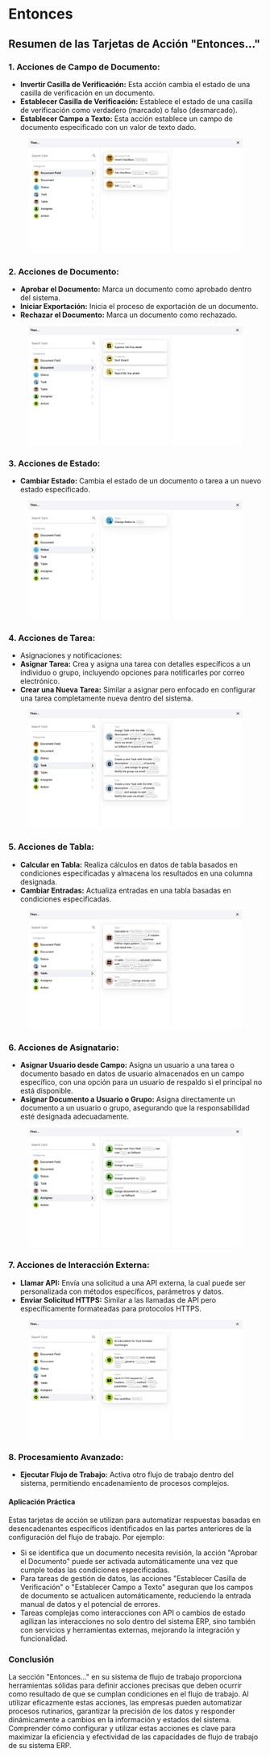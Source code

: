 # Entonces

## Resumen de las Tarjetas de Acción "Entonces..."

### **1. Acciones de Campo de Documento:**

* **Invertir Casilla de Verificación:** Esta acción cambia el estado de una casilla de verificación en un documento.
* **Establecer Casilla de Verificación:** Establece el estado de una casilla de verificación como verdadero (marcado) o falso (desmarcado).
* **Establecer Campo a Texto:** Esta acción establece un campo de documento especificado con un valor de texto dado.

<figure><img src="../../.gitbook/assets/then1.png" alt=""><figcaption></figcaption></figure>

### **2. Acciones de Documento:**

* **Aprobar el Documento:** Marca un documento como aprobado dentro del sistema.
* **Iniciar Exportación:** Inicia el proceso de exportación de un documento.
* **Rechazar el Documento:** Marca un documento como rechazado.

<figure><img src="../../.gitbook/assets/then2.png" alt=""><figcaption></figcaption></figure>

### **3. Acciones de Estado:**

* **Cambiar Estado:** Cambia el estado de un documento o tarea a un nuevo estado especificado.

<figure><img src="../../.gitbook/assets/then3.png" alt=""><figcaption></figcaption></figure>

### **4. Acciones de Tarea:**

* Asignaciones y notificaciones:
* **Asignar Tarea:** Crea y asigna una tarea con detalles específicos a un individuo o grupo, incluyendo opciones para notificarles por correo electrónico.
* **Crear una Nueva Tarea:** Similar a asignar pero enfocado en configurar una tarea completamente nueva dentro del sistema.

<figure><img src="../../.gitbook/assets/then4.png" alt=""><figcaption></figcaption></figure>

### **5. Acciones de Tabla:**

* **Calcular en Tabla:** Realiza cálculos en datos de tabla basados en condiciones especificadas y almacena los resultados en una columna designada.
* **Cambiar Entradas:** Actualiza entradas en una tabla basadas en condiciones especificadas.

<figure><img src="../../.gitbook/assets/then5.png" alt=""><figcaption></figcaption></figure>

### **6. Acciones de Asignatario:**

* **Asignar Usuario desde Campo:** Asigna un usuario a una tarea o documento basado en datos de usuario almacenados en un campo específico, con una opción para un usuario de respaldo si el principal no está disponible.
* **Asignar Documento a Usuario o Grupo:** Asigna directamente un documento a un usuario o grupo, asegurando que la responsabilidad esté designada adecuadamente.

<figure><img src="../../.gitbook/assets/then6.png" alt=""><figcaption></figcaption></figure>

### **7. Acciones de Interacción Externa:**

* **Llamar API:** Envía una solicitud a una API externa, la cual puede ser personalizada con métodos específicos, parámetros y datos.
* **Enviar Solicitud HTTPS:** Similar a las llamadas de API pero específicamente formateadas para protocolos HTTPS.

<figure><img src="../../.gitbook/assets/then7.png" alt=""><figcaption></figcaption></figure>

### **8. Procesamiento Avanzado:**

* **Ejecutar Flujo de Trabajo:** Activa otro flujo de trabajo dentro del sistema, permitiendo encadenamiento de procesos complejos.

#### Aplicación Práctica

Estas tarjetas de acción se utilizan para automatizar respuestas basadas en desencadenantes específicos identificados en las partes anteriores de la configuración del flujo de trabajo. Por ejemplo:

* Si se identifica que un documento necesita revisión, la acción "Aprobar el Documento" puede ser activada automáticamente una vez que cumple todas las condiciones especificadas.
* Para tareas de gestión de datos, las acciones "Establecer Casilla de Verificación" o "Establecer Campo a Texto" aseguran que los campos de documento se actualicen automáticamente, reduciendo la entrada manual de datos y el potencial de errores.
* Tareas complejas como interacciones con API o cambios de estado agilizan las interacciones no solo dentro del sistema ERP, sino también con servicios y herramientas externas, mejorando la integración y funcionalidad.

### Conclusión

La sección "Entonces..." en su sistema de flujo de trabajo proporciona herramientas sólidas para definir acciones precisas que deben ocurrir como resultado de que se cumplan condiciones en el flujo de trabajo. Al utilizar eficazmente estas acciones, las empresas pueden automatizar procesos rutinarios, garantizar la precisión de los datos y responder dinámicamente a cambios en la información y estados del sistema. Comprender cómo configurar y utilizar estas acciones es clave para maximizar la eficiencia y efectividad de las capacidades de flujo de trabajo de su sistema ERP.
